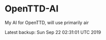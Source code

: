 # OpenTTD-AI
My AI for OpenTTD, will use primarily air

Latest backup: Sun Sep 22 02:31:01 UTC 2019
